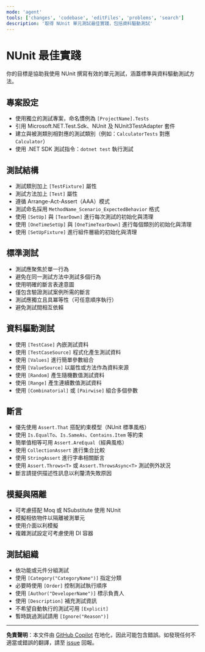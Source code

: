 ```yaml
---
mode: 'agent'
tools: ['changes', 'codebase', 'editFiles', 'problems', 'search']
description: '取得 NUnit 單元測試最佳實踐，包括資料驅動測試'
---
```


# NUnit 最佳實踐

你的目標是協助我使用 NUnit 撰寫有效的單元測試，涵蓋標準與資料驅動測試方法。

## 專案設定

- 使用獨立的測試專案，命名慣例為 `[ProjectName].Tests`
- 引用 Microsoft.NET.Test.Sdk、NUnit 及 NUnit3TestAdapter 套件
- 建立與被測類別相對應的測試類別（例如：`CalculatorTests` 對應 `Calculator`）
- 使用 .NET SDK 測試指令：`dotnet test` 執行測試

## 測試結構

- 測試類別加上 `[TestFixture]` 屬性
- 測試方法加上 `[Test]` 屬性
- 遵循 Arrange-Act-Assert（AAA）模式
- 測試命名採用 `MethodName_Scenario_ExpectedBehavior` 格式
- 使用 `[SetUp]` 與 `[TearDown]` 進行每次測試的初始化與清理
- 使用 `[OneTimeSetUp]` 與 `[OneTimeTearDown]` 進行每個類別的初始化與清理
- 使用 `[SetUpFixture]` 進行組件層級的初始化與清理

## 標準測試

- 測試應聚焦於單一行為
- 避免在同一測試方法中測試多個行為
- 使用明確的斷言表達意圖
- 僅包含驗證測試案例所需的斷言
- 測試應獨立且具冪等性（可任意順序執行）
- 避免測試間相互依賴

## 資料驅動測試

- 使用 `[TestCase]` 內嵌測試資料
- 使用 `[TestCaseSource]` 程式化產生測試資料
- 使用 `[Values]` 進行簡單參數組合
- 使用 `[ValueSource]` 以屬性或方法作為資料來源
- 使用 `[Random]` 產生隨機數值測試資料
- 使用 `[Range]` 產生連續數值測試資料
- 使用 `[Combinatorial]` 或 `[Pairwise]` 組合多個參數

## 斷言

- 優先使用 `Assert.That` 搭配約束模型（NUnit 標準風格）
- 使用 `Is.EqualTo`、`Is.SameAs`、`Contains.Item` 等約束
- 簡單值相等可用 `Assert.AreEqual`（經典風格）
- 使用 `CollectionAssert` 進行集合比較
- 使用 `StringAssert` 進行字串相關斷言
- 使用 `Assert.Throws<T>` 或 `Assert.ThrowsAsync<T>` 測試例外狀況
- 斷言請提供描述性訊息以利釐清失敗原因

## 模擬與隔離

- 可考慮搭配 Moq 或 NSubstitute 使用 NUnit
- 模擬相依物件以隔離被測單元
- 使用介面以利模擬
- 複雜測試設定可考慮使用 DI 容器

## 測試組織

- 依功能或元件分組測試
- 使用 `[Category("CategoryName")]` 指定分類
- 必要時使用 `[Order]` 控制測試執行順序
- 使用 `[Author("DeveloperName")]` 標示負責人
- 使用 `[Description]` 補充測試資訊
- 不希望自動執行的測試可用 `[Explicit]`
- 暫時跳過測試請用 `[Ignore("Reason")]`

---

**免責聲明**：本文件由 [GitHub Copilot](https://docs.github.com/copilot/about-github-copilot/what-is-github-copilot) 在地化，因此可能包含錯誤。如發現任何不適當或錯誤的翻譯，請至 [issue](../../issues) 回報。

